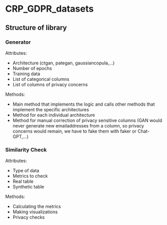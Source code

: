 # CRP_GDPR_datasets

## Structure of library

### Generator
Attributes:
- Architecture (ctgan, pategan, gaussiancopula,...)
- Number of epochs
- Training data
- List of categorical columns 
- List of columns of privacy concerns

Methods:
- Main method that implements the logic and calls other methods that implement the specific architectures
- Method for each individual architecture
- Method for manual correction of privacy sensitive columns (GAN would never generate new emailaddresses from a column, so privacy concerns would remain, we have to fake them with faker or Chat-GPT,...)


### Similarity Check
Attributes:
- Type of data
- Metrics to check
- Real table
- Synthetic table

Methods:
- Calculating the metrics
- Making visualizations
- Privacy checks
